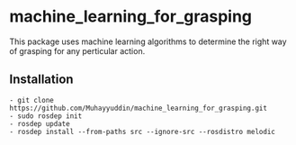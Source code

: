 # machine_learning_for_grasping
This package uses machine learning algorithms to determine the right way of grasping for any perticular action.
## Installation
```
- git clone https://github.com/Muhayyuddin/machine_learning_for_grasping.git
- sudo rosdep init
- rosdep update  
- rosdep install --from-paths src --ignore-src --rosdistro melodic
```
